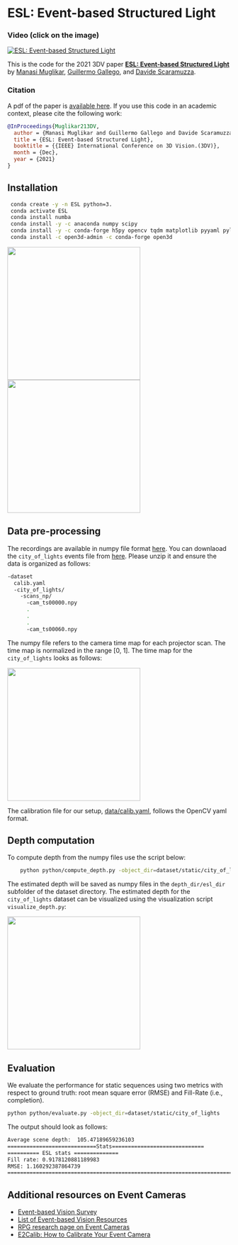 # ESL: Event-based Structured Light

### Video (click on the image)
[![ESL: Event-based Structured Light](videos/fan.gif)](https://youtu.be/SITmvZ8VLfs)

This is the code for the 2021 3DV paper [**ESL: Event-based Structured Light**](http://rpg.ifi.uzh.ch/docs/3DV21_Muglikar_ESL.pdf) by [Manasi Muglikar](https://manasi94.github.io/), [Guillermo Gallego](http://www.guillermogallego.es), and [Davide Scaramuzza](http://rpg.ifi.uzh.ch/people_scaramuzza.html).



### Citation

A pdf of the paper is [available here](http://rpg.ifi.uzh.ch/docs/3DV21_Muglikar_ESL.pdf). 
If you use this code in an academic context, please cite the following work:

```bibtex
@InProceedings{Muglikar213DV,
  author = {Manasi Muglikar and Guillermo Gallego and Davide Scaramuzza},
  title = {ESL: Event-based Structured Light},
  booktitle = {{IEEE} International Conference on 3D Vision.(3DV)},
  month = {Dec},
  year = {2021}
}
```

## Installation

```bash
 conda create -y -n ESL python=3.
 conda activate ESL
 conda install numba
 conda install -y -c anaconda numpy scipy
 conda install -y -c conda-forge h5py opencv tqdm matplotlib pyyaml pylops
 conda install -c open3d-admin -c conda-forge open3d
```

<p align="left">
   <img src="videos/reference.png" height="300"/>
   <img src="videos/book_duck.gif" height="300"/>
</p>


## Data pre-processing
The recordings are available in numpy file format [here](http://rpg.ifi.uzh.ch/esl.html). 
You can downlaoad the `city_of_lights` events file from [here](http://rpg.ifi.uzh.ch/data/esl/static/city_of_lights/scans_np.zip).
Please unzip it and ensure the data is organized as follows:
```bash
-dataset
  calib.yaml
  -city_of_lights/
    -scans_np/
      -cam_ts00000.npy
      .
      .
      .
      -cam_ts00060.npy
```
The numpy file refers to the camera time map for each projector scan.
The time map is normalized in the range [0, 1].
The time map for the `city_of_lights` looks as follows:

<p align="left">
   <img src="videos/time_map.png" height="300"/>
</p>

The calibration file for our setup, [data/calib.yaml](data/calib.yaml), follows the OpenCV yaml format.


## Depth computation
To compute depth from the numpy files use the script below:
```bash
    python python/compute_depth.py -object_dir=dataset/static/city_of_lights/ -calib=dataset/calib.yaml -num_scans 1
```
The estimated depth will be saved as numpy files in the `depth_dir/esl_dir` subfolder of the dataset directory.
The estimated depth for the `city_of_lights` dataset can be visualized using the visualization script `visualize_depth.py`:
<p align="left">
   <img src="videos/depth.png" height="300"/>
</p>

## Evaluation
We evaluate the performance for static sequences using two metrics with respect to ground truth: root mean square error (RMSE) and Fill-Rate (i.e., completion).
```bash
python python/evaluate.py -object_dir=dataset/static/city_of_lights
```
The output should look as follows:
```bash
Average scene depth:  105.47189659236103
============================Stats=============================
========== ESL stats ==============
Fill rate: 0.9178120881189983
RMSE: 1.160292387864739
=======================================================================
```

<a name="ref"></a>
## Additional resources on Event Cameras
* [Event-based Vision Survey](http://rpg.ifi.uzh.ch/docs/EventVisionSurvey.pdf)
* [List of Event-based Vision Resources](https://github.com/uzh-rpg/event-based_vision_resources)
* [RPG research page on Event Cameras](http://rpg.ifi.uzh.ch/research_dvs.html)
* [E2Calib: How to Calibrate Your Event Camera](https://github.com/uzh-rpg/e2calib)
